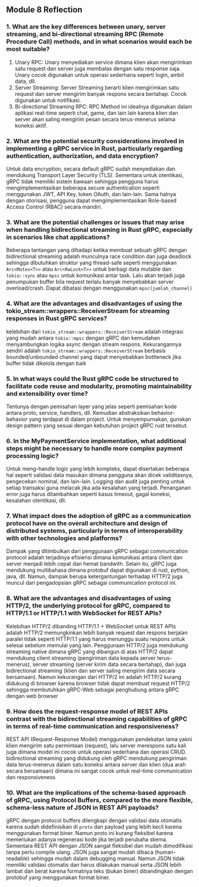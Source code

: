 ## Module 8 Reflection

### 1. What are the key differences between unary, server streaming, and bi-directional streaming RPC (Remote Procedure Call) methods, and in what scenarios would each be most suitable?
1. Unary RPC: Unary menyediakan service dimana klien akan mengirimkan satu request dan server juga membalas dengan satu response saja. Unary cocok digunakan untuk operasi sederhana seperti login, ambil data, dll.
2. Server Streaming: Server Streaming berarti klien mengirimkan satu request dan server mengirim banyak respons secara bertahap. Cocok digunakan untuk notifikasi.
3. Bi-directional Streaming RPC: RPC Method ini idealnya digunakan dalam aplikasi real-time seperti chat, game, dan lain lain karena klien dan server akan saling mengirim pesan secara terus-menerus selama koneksi aktif.

### 2. What are the potential security considerations involved in implementing a gRPC service in Rust, particularly regarding authentication, authorization, and data encryption?
Untuk data encryption, secara default gRPC sudah menyediakan dan mendukung Transport Layer Security (TLS). Sementara untuk otentikasi, gRPC tidak memiliki sistem bawaan sehingga pengguna harus mengimplementasikan beberapa secure authentication seperti menggunakan JWT, API Key, token OAuth, dan lain-lain. Sama halnya dengan otorisasi, pengguna dapat mengimplementasikan Role-based Access Control (RBAC) secara mandiri.

### 3. What are the potential challenges or issues that may arise when handling bidirectional streaming in Rust gRPC, especially in scenarios like chat applications?
Beberapa tantangan yang dihadapi ketika membuat sebuah gRPC dengan bidirectional streaming adalah munculnya race condition dan juga deadlock sehingga dibutuhkan struktur yang thread-safe seperti menggunakan `Arc<Mutex<T>>` atau `Arc<RwLock<T>>` untuk berbagi data mutable dan `tokio::sync` atau `mpsc` untuk komunikasi antar task. Lalu akan terjadi juga penumpukan buffer bila request terlalu banyak menyebabkan server overload/crash. Dapat dibatasi dengan menggunakan `mpsc(jumlah_channel)`

### 4. What are the advantages and disadvantages of using the tokio_stream::wrappers::ReceiverStream for streaming responses in Rust gRPC services?
kelebihan dari `tokio_stream::wrappers::ReceiverStream` adalah integrasi yang mudah antara `tokio::mpsc` dengan gRPC dan kemudahan menyambungkan logika async dengan stream respons. Kekurangannya sendiri adalah `tokio_stream::wrappers::ReceiverStream` berbasis bounded/unbounded channel yang dapat menyebabkan bottleneck jika buffer tidak dikelola dengan baik

### 5. In what ways could the Rust gRPC code be structured to facilitate code reuse and modularity, promoting maintainability and extensibility over time?
Tentunya dengan pemisahan layer yang jelas seperti pemisahan kode antara proto, service, handlers, dll. Kemudian abstraksikan behavior-behavior yang terdapat di dalam project. Untuk menyempurnakan, gunakan design pattern yang sesuai dengan kebutuhan project gRPC rust tersebut.

### 6. In the MyPaymentService implementation, what additional steps might be necessary to handle more complex payment processing logic?
Untuk meng-handle logic yang lebih kompleks, dapat disertakan beberapa hal seperti validasi data masukan dimana pengguna akan dicek validitasnya, pengecekan nominal, dan lain-lain. Logging dan audit juga penting untuk setiap transaksi guna melacak jika ada kesalahan yang terjadi. Penanganan error juga harus ditambahkan seperti kasus timeout, gagal koneksi, kesalahan otentikasi, dll.

### 7. What impact does the adoption of gRPC as a communication protocol have on the overall architecture and design of distributed systems, particularly in terms of interoperability with other technologies and platforms?
Dampak yang ditimbulkan dari penggunaan gRPC sebagai communication protocol adalah terjadinya efisiensi dimana komunikasi antara client dan server menjadi lebih cepat dan hemat bandwith. Selain itu, gRPC juga mendukung multibahasa dimana protobuf dapat digunakan di rust, python, java, dll. Namun, dampak berupa ketergantungan terhadap HTTP/2 juga muncul dari pengadopsian gRPC sebagai communication protocol ini.

### 8. What are the advantages and disadvantages of using HTTP/2, the underlying protocol for gRPC, compared to HTTP/1.1 or HTTP/1.1 with WebSocket for REST APIs?
Kelebihan HTTP/2 dibanding HTTP/1.1 + WebSocket untuk REST APIs adalah HTTP/2 memungkinkan lebih banyak request dan respons berjalan paralel tidak seperti HTTP/1.1 yang harus menunggu suatu respons untuk selesai sebelum memulai yang lain. Penggunaan HTTP/2 juga mendukung streaming native dimana gRPC yang dibangun di atas HTTP/2 dapat mendukung client streaming (pengiriman data kepada server terus-menerus), server streaming (server kirim data secara bertahap), dan juga bidirectional streaming (klien dan server saling mengirim data secara bersamaan). Namun kekurangan dari HTTP/2 ini adalah HTTP/2 kurang didukung di browser karena browser tidak dapat membuat request HTTP/2 sehingga membutuhkan gRPC-Web sebagai penghubung antara gRPC dengan web browser

### 9. How does the request-response model of REST APIs contrast with the bidirectional streaming capabilities of gRPC in terms of real-time communication and responsiveness?
REST API (Request-Response Model) menggunakan pendekatan lama yakni klien mengirim satu permintaan (request), lalu server merespons satu kali juga dimana model ini cocok untuk operasi sederhana dan operasi CRUD. bidirectional streaming yang didukung oleh gRPC mendukung pengiriman data terus-menerus dalam satu koneksi antara server dan klien (dua arah secara bersamaan) dimana ini sangat cocok untuk real-time communication dan responsiveness

### 10. What are the implications of the schema-based approach of gRPC, using Protocol Buffers, compared to the more flexible, schema-less nature of JSON in REST API payloads?
gRPC dengan protocol buffers dilengkapi dengan validasi data otomatis karena sudah didefinisikan di `proto` dan payload yang lebih kecil karena menggunakan format biner. Namun proto ini kurang fleksibel karena memerlukan adanya regenerasi kode jika terjadi perubaha skema. Sementara REST API dengan JSON sangat fleksibel dan mudah dimodifikasi tanpa perlu compile ulang. JSON juga sangat mudah dibaca (human-readable) sehingga mudah dalam debugging manual. Namun JSON tidak memiliki validasi otomatis dan harus dilakukan manual serta JSON lebih lambat dan berat karena formatnya teks (bukan biner) dibandingkan dengan protobuf yang menggunakan format biner.



